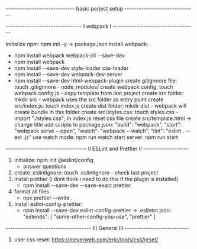 ----------------------------- basic porject setup ------------------------------

-------------------------------- I webpack I -----------------------------------

Initialize npm: npm init -y -> package.json
install webpack:  
 - npm install webpack webpack-cli --save-dev 
 - npm install webpack 
 - npm install --save-dev style-loader css-loader 
 - npm install --save-dev webpack-dev-server 
 - npm install --save-dev html-webpack-plugin
create gitignnore file: touch .gitignnore - node_modules/
create webpack config: touch webpack.config.js - copy template from last project
create src folder: mkdir src - webpack uses the src folder as entry point
create src/index.js: touch index.js
create dist folder: mkdir dist - webpack will create bundle in this folder
create src/styles.css: touch styles.css - import "./styles.css"; in index.js 
reset css file
create src/template.html -> change title
add scripts to package.json: 
    "build": "webpack",
    "start": "webpack serve --open",
    "watch": "webpack --watch",
    "lint": "eslint . --ext .js" 
use watch mode: npm run watch
start server: npm run start

---------------------------------- II ESLint and Prettier II -------------------

1. initialize: npm init @eslint/config
   - answer questions
2. create .eslintignore: touch .eslintignore - check last project
3. install prettier (i dont think i need to do this if the plugin is installed)
   - npm install --save-dev --save-exact prettier
4. format all files
   - npx prettier --write .
5. Install eslint-config-prettier:
   - npm install --save-dev eslint-config-prettier
   -> .eslintrc.json: 
         "extends": [
         "some-other-config-you-use",
         "prettier"
      ]

------------------------------------ III General III ---------------------------

1. user css reset: https://meyerweb.com/eric/tools/css/reset/
